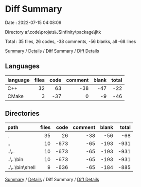 # Diff Summary

Date : 2022-07-15 04:08:09

Directory a:\\code\\projets\\JSinfinity\\package\\jltk

Total : 35 files,  26 codes, -38 comments, -56 blanks, all -68 lines

[Summary](results.md) / [Details](details.md) / Diff Summary / [Diff Details](diff-details.md)

## Languages
| language | files | code | comment | blank | total |
| :--- | ---: | ---: | ---: | ---: | ---: |
| C++ | 32 | 63 | -38 | -47 | -22 |
| CMake | 3 | -37 | 0 | -9 | -46 |

## Directories
| path | files | code | comment | blank | total |
| :--- | ---: | ---: | ---: | ---: | ---: |
| . | 35 | 26 | -38 | -56 | -68 |
| .. | 10 | -673 | -65 | -193 | -931 |
| ..\\.. | 10 | -673 | -65 | -193 | -931 |
| ..\\..\\bin | 10 | -673 | -65 | -193 | -931 |
| ..\\..\\bin\\shell | 9 | -636 | -65 | -184 | -885 |

[Summary](results.md) / [Details](details.md) / Diff Summary / [Diff Details](diff-details.md)